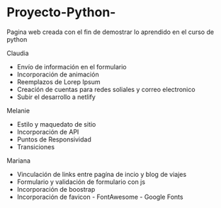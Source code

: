 # Proyecto-Python-
Pagina web creada con el fin de demostrar lo aprendido en el curso de python

Claudia
* Envío de información en el formulario
* Incorporación de animación
* Reemplazos de Lorep Ipsum
* Creación de cuentas para redes soliales y correo electronico
* Subir el desarrollo a netlify

Melanie
* Estilo y maquedato de sitio 
* Incorporación de API
* Puntos de Responsividad
* Transiciones

Mariana
* Vinculación de links entre pagína de incio y blog de viajes
* Formulario y validación de formulario con js
* Incorporación de boostrap
* Incorporación de favicon - FontAwesome - Google Fonts
